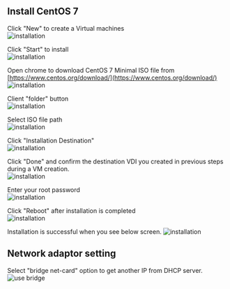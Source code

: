 ## Install CentOS 7 
Click "New" to create a Virtual machines   
![installation](img/Snipaste_1.png)

Click "Start" to install  
![installation](img/Snipaste_1a.png)

Open chrome to download CentOS 7 Minimal ISO file from [https://www.centos.org/download/](https://www.centos.org/download/)  
![installation](img/Snipaste_4.png)

Client "folder" button   
![installation](img/Snipaste_2.png)

Select ISO file path   
![installation](img/Snipaste_3.png)

Click "Installation Destination"  
![installation](img/Snipaste_5.png)

Click "Done" and confirm the destination VDI you created in previous steps during a VM creation.   
![installation](img/Snipaste_6.png)

Enter your root password  
![installation](img/Snipaste_7.png)

Click "Reboot" after installation is completed  
![installation](img/Snipaste_8.png)

Installation is successful when you see below screen. 
![installation](img/Snipaste_9.png)

## Network adaptor setting 
Select "bridge net-card" option to get another IP from DHCP server. 
![use bridge](img/Snipaste_2018-07-09_00-02-34.png)
